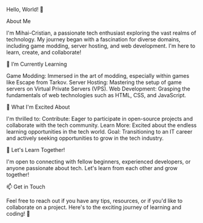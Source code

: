 Hello, World! 👋

About Me

I'm Mihai-Cristian, a passionate tech enthusiast exploring the vast realms of technology. My journey began with a fascination for diverse domains, including game modding, server hosting, and web development. I'm here to learn, create, and collaborate!

🌱 I’m Currently Learning

Game Modding: Immersed in the art of modding, especially within games like Escape from Tarkov.
Server Hosting: Mastering the setup of game servers on Virtual Private Servers (VPS).
Web Development: Grasping the fundamentals of web technologies such as HTML, CSS, and JavaScript.

🚀 What I'm Excited About

I'm thrilled to:
Contribute: Eager to participate in open-source projects and collaborate with the tech community.
Learn More: Excited about the endless learning opportunities in the tech world.
Goal: Transitioning to an IT career and actively seeking opportunities to grow in the tech industry.

🤝 Let's Learn Together!

I'm open to connecting with fellow beginners, experienced developers, or anyone passionate about tech. Let's learn from each other and grow together!

📫 Get in Touch

Feel free to reach out if you have any tips, resources, or if you'd like to collaborate on a project. Here's to the exciting journey of learning and coding! 🌟

